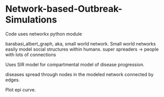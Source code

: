 # Network-based-Outbreak-Simulations

Code uses networkx python module

barabasi_albert_graph, aka, small world network.
Small world networks easily model social structures within humans.
super spreaders -> people with lots of connections

Uses SIR model for compartmental model of disease progression.

diseases spread through nodes in the modeled network connected by edges. 

Plot epi curve.

